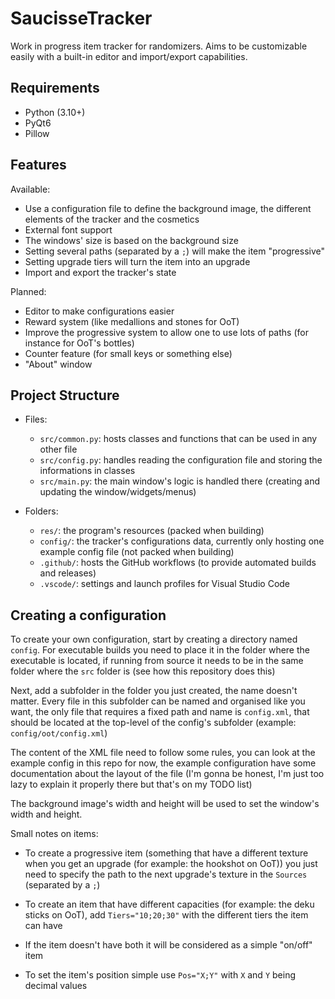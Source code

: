 # SaucisseTracker

Work in progress item tracker for randomizers. Aims to be customizable easily with a built-in editor and import/export capabilities.

## Requirements

- Python (3.10+)
- PyQt6
- Pillow

## Features

Available:
- Use a configuration file to define the background image, the different elements of the tracker and the cosmetics
- External font support
- The windows' size is based on the background size
- Setting several paths (separated by a ``;``) will make the item "progressive"
- Setting upgrade tiers will turn the item into an upgrade 
- Import and export the tracker's state

Planned:
- Editor to make configurations easier
- Reward system (like medallions and stones for OoT)
- Improve the progressive system to allow one to use lots of paths (for instance for OoT's bottles)
- Counter feature (for small keys or something else)
- "About" window

## Project Structure

* Files:
    - ``src/common.py``: hosts classes and functions that can be used in any other file
    - ``src/config.py``: handles reading the configuration file and storing the informations in classes
    - ``src/main.py``: the main window's logic is handled there (creating and updating the window/widgets/menus)

* Folders:
    - ``res/``: the program's resources (packed when building)
    - ``config/``: the tracker's configurations data, currently only hosting one example config file (not packed when building)
    - ``.github/``: hosts the GitHub workflows (to provide automated builds and releases)
    - ``.vscode/``: settings and launch profiles for Visual Studio Code

## Creating a configuration

To create your own configuration, start by creating a directory named ``config``. For executable builds you need to place it in the folder where the executable is located, if running from source it needs to be in the same folder where the ``src`` folder is (see how this repository does this)

Next, add a subfolder in the folder you just created, the name doesn't matter. Every file in this subfolder can be named and organised like you want, the only file that requires a fixed path and name is ``config.xml``, that should be located at the top-level of the config's subfolder (example: ``config/oot/config.xml``)

The content of the XML file need to follow some rules, you can look at the example config in this repo for now, the example configuration have some documentation about the layout of the file (I'm gonna be honest, I'm just too lazy to explain it properly there but that's on my TODO list)

The background image's width and height will be used to set the window's width and height.

Small notes on items:
- To create a progressive item (something that have a different texture when you get an upgrade (for example: the hookshot on OoT)) you just need to specify the path to the next upgrade's texture in the ``Sources`` (separated by a ``;``)

- To create an item that have different capacities (for example: the deku sticks on OoT), add ``Tiers="10;20;30"`` with the different tiers the item can have

- If the item doesn't have both it will be considered as a simple "on/off" item

- To set the item's position simple use ``Pos="X;Y"`` with ``X`` and ``Y`` being decimal values
